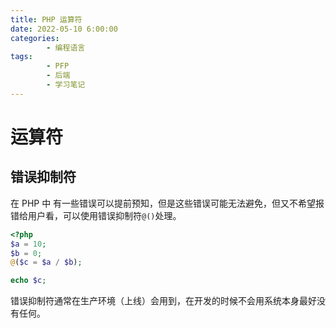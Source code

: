 ```yaml
---
title: PHP 运算符
date: 2022-05-10 6:00:00
categories:
        - 编程语言
tags:
        - PFP
        - 后端
        - 学习笔记
---
```


# 运算符

## 错误抑制符

在 PHP 中 有一些错误可以提前预知，但是这些错误可能无法避免，但又不希望报错给用户看，可以使用错误抑制符`@()`处理。

```php
<?php
$a = 10;
$b = 0;
@($c = $a / $b);

echo $c;
```

错误抑制符通常在生产环境（上线）会用到，在开发的时候不会用系统本身最好没有任何。
